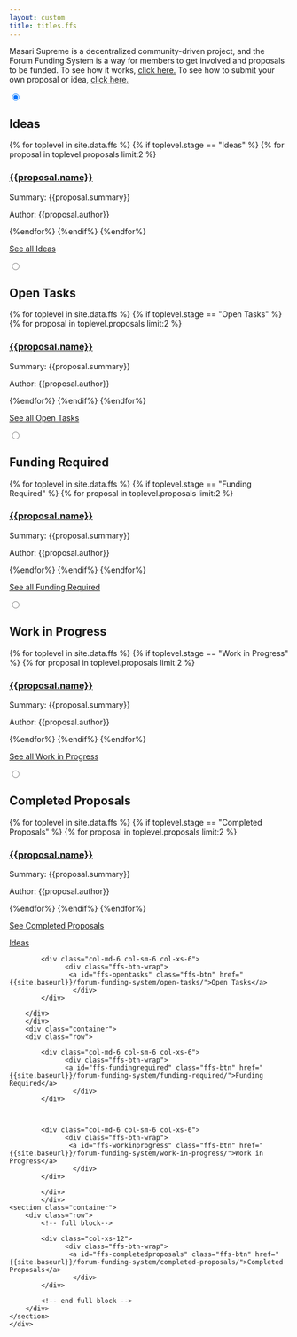 ```yaml
---
layout: custom
title: titles.ffs
---
```

<div class="ffs">
   <div class="desktop">
        <div class="container description" >
               <p>Masari Supreme is a decentralized community-driven project, and the Forum Funding System is a way for members to get involved and proposals to be funded. To see how it works, <a href="">click here.</a> To see how to submit your own proposal or idea, <a href="">click here.</a></p>
        </div>
        <section class="container">
            <div class="row">
                <div class="col-lg-12 col-md-12 col-sm-12 col-xs-12">
                    <div class="tabPanel-widget">
                        <label for="tab-1" tabindex="0"></label>
                            <input id="tab-1" type="radio" name="tabs" aria-hidden="true" checked>
                                <h2>Ideas</h2>
                                <div class="tabPanel-content">           
                                    {% for toplevel in site.data.ffs %}
                                          {% if toplevel.stage == "Ideas" %}
                                            {% for proposal in toplevel.proposals limit:2 %}
                                                <h3><a href="{{site.baseurl}}/{{proposal.url}}">{{proposal.name}}</a></h3>
                                                <p>Summary: {{proposal.summary}}</p>
                                                <p>Author: {{proposal.author}}</p>
                                            {%endfor%}
                                          {%endif%}
                                        {%endfor%}
                                        <div class="row center-xs">
                                        <p><a href="{{site.baseurl}}/forum-funding-system/ideas/" class="btn-link btn-fixed">See all Ideas</a></p>
                                        </div>
                                </div>
                                <label for="tab-2" tabindex="0"></label>
                                <input id="tab-2" type="radio" name="tabs" aria-hidden="true">
                                    <h2>Open Tasks</h2>
                                    <div class="tabPanel-content">
                                       {% for toplevel in site.data.ffs %}
                                          {% if toplevel.stage == "Open Tasks" %}
                                            {% for proposal in toplevel.proposals limit:2 %}
                                                <h3><a href="{{site.baseurl}}/{{proposal.url}}">{{proposal.name}}</a></h3>
                                                <p>Summary: {{proposal.summary}}</p>
                                                <p>Author: {{proposal.author}}</p>
                                            {%endfor%}
                                          {%endif%}
                                        {%endfor%}
                                        <div class="row center-xs"><p><a href="{{site.baseurl}}/forum-funding-system/open-tasks/" class="btn-link btn-fixed">See all Open Tasks</a></p>
                                        </div>
                                    </div>
                                    <label for="tab-3" tabindex="0"></label>
                                    <input id="tab-3" type="radio" name="tabs" aria-hidden="true">
                                    <h2>Funding Required</h2>
                                    <div class="tabPanel-content">
                                       {% for toplevel in site.data.ffs %}
                                          {% if toplevel.stage == "Funding Required" %}
                                            {% for proposal in toplevel.proposals limit:2 %}
                                                <h3><a href="{{site.baseurl}}/{{proposal.url}}">{{proposal.name}}</a></h3>
                                                <p>Summary: {{proposal.summary}}</p>
                                                <p>Author: {{proposal.author}}</p>
                                            {%endfor%}
                                          {%endif%}
                                        {%endfor%}
                                        <div class="row center-xs">
                                        <p><a href="{{site.baseurl}}/forum-funding-system/funding-required/" class="btn-link btn-fixed">See all Funding Required</a></p>
                                        </div>
                                    </div>
                                    <label for="tab-4" tabindex="0"></label>
                                    <input id="tab-4" type="radio" name="tabs" aria-hidden="true">
                                    <h2>Work in Progress</h2>
                                    <div class="tabPanel-content">
                                       {% for toplevel in site.data.ffs %}
                                          {% if toplevel.stage == "Work in Progress" %}
                                            {% for proposal in toplevel.proposals limit:2 %}
                                                <h3><a href="{{site.baseurl}}/{{proposal.url}}">{{proposal.name}}</a></h3>
                                                <p>Summary: {{proposal.summary}}</p>
                                                <p>Author: {{proposal.author}}</p>
                                            {%endfor%}
                                          {%endif%}
                                        {%endfor%}
                                        <div class="row center-xs">
                                        <p><a href="{{site.baseurl}}/forum-funding-system/work-in-progress/" class="btn-link btn-fixed">See all Work in Progress</a></p>
                                        </div>
                                    </div>
                                    <label for="tab-5" tabindex="0"></label>
                                    <input id="tab-5" type="radio" name="tabs" aria-hidden="true">
                                    <h2>Completed Proposals</h2>
                                    <div class="tabPanel-content">
                                       {% for toplevel in site.data.ffs %}
                                          {% if toplevel.stage == "Completed Proposals" %}
                                            {% for proposal in toplevel.proposals limit:2 %}
                                                <h3><a href="{{site.baseurl}}/{{proposal.url}}">{{proposal.name}}</a></h3>
                                                <p>Summary: {{proposal.summary}}</p>
                                                <p>Author: {{proposal.author}}</p>
                                            {%endfor%}
                                          {%endif%}
                                        {%endfor%}
                                        <div class="row center-xs">
                                        <p><a href="{{site.baseurl}}/forum-funding-system/completed-proposals/" class="btn-link btn-fixed">See Completed Proposals</a></p>
                                        </div>
                                    </div>
                                  </div>
                </div>
            </div>
        </section>
    </div>
    <div class="mobile">
       <div class="container">
        <div class="row"> 
               <div class="col-md-6 col-sm-6 col-xs-6">
                  <div class="ffs-btn-wrap">
                   <a id="ffs-ideas" class="ffs-btn" href="{{site.baseurl}}/forum-funding-system/ideas/">Ideas
                    </a>
                  </div>
                </div>
            

            <div class="col-md-6 col-sm-6 col-xs-6">
                  <div class="ffs-btn-wrap">
                   <a id="ffs-opentasks" class="ffs-btn" href="{{site.baseurl}}/forum-funding-system/open-tasks/">Open Tasks</a>
                    </div>
            </div>
            
        </div>
        </div>
        <div class="container">
        <div class="row"> 
           
            <div class="col-md-6 col-sm-6 col-xs-6">
                  <div class="ffs-btn-wrap">
                  <a id="ffs-fundingrequired" class="ffs-btn" href="{{site.baseurl}}/forum-funding-system/funding-required/">Funding Required</a>
                    </div>
            </div>
            

            
            <div class="col-md-6 col-sm-6 col-xs-6">
                  <div class="ffs-btn-wrap">
                   <a id="ffs-workinprogress" class="ffs-btn" href="{{site.baseurl}}/forum-funding-system/work-in-progress/">Work in Progress</a>
                    </div>
            </div>
            
            </div>
            </div>
    <section class="container">
        <div class="row">      
            <!-- full block-->
            
            <div class="col-xs-12">
                  <div class="ffs-btn-wrap">
                   <a id="ffs-completedproposals" class="ffs-btn" href="{{site.baseurl}}/forum-funding-system/completed-proposals/">Completed Proposals</a>
                    </div>
            </div>
            
            <!-- end full block -->
        </div>
    </section>
    </div>
</div>